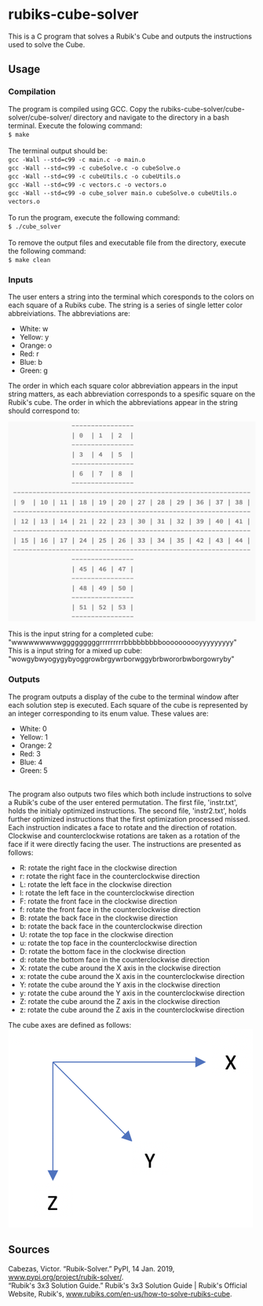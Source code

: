 # rubiks-cube-solver
This is a C program that solves a Rubik's Cube and outputs the instructions used to solve the Cube.

## Usage
### Compilation
The program is compiled using GCC. Copy the rubiks-cube-solver/cube-solver/cube-solver/ directory and navigate to the directory in a bash terminal. Execute the folowing command:
<br />
``$ make``
<br />
<br />
The terminal output should be:
<br />
``gcc -Wall --std=c99 -c main.c -o main.o``
<br />
``gcc -Wall --std=c99 -c cubeSolve.c -o cubeSolve.o``
<br />
``gcc -Wall --std=c99 -c cubeUtils.c -o cubeUtils.o``
<br />
``gcc -Wall --std=c99 -c vectors.c -o vectors.o``
<br />
``gcc -Wall --std=c99 -o cube_solver main.o cubeSolve.o cubeUtils.o vectors.o``
<br />
<br />
To run the program, execute the following command:
<br />
``$ ./cube_solver``
<br /> 
<br />
To remove the output files and executable file from the directory, execute the following command:
<br />
``$ make clean``

### Inputs
The user enters a string into the terminal which coresponds to the colors on each square of a Rubiks cube. The string is a series of single letter color abbreiviations. The abbreviations are:

- White: w
- Yellow: y
- Orange: o
- Red: r
- Blue: b
- Green: g

The order in which each square color abbreviation appears in the input string matters, as each abbreviation corresponds to a spesific square on the Rubik's cube. The order in which the abbreviations appear in the string should correspond to:

 ![alt text](Cube-Layout.png)

This is the input string for a completed cube: "wwwwwwwwwgggggggggrrrrrrrrrbbbbbbbbboooooooooyyyyyyyyy"
<br />
This is a input string for a mixed up cube: "wowgybwyogygybyoggrowbrgywrborwggybrbwororbwborgowryby"

### Outputs
The program outputs a display of the cube to the terminal window after each solution step is executed. Each square of the cube is represented by an integer corresponding to its enum value. These values are:
- White: 0
- Yellow: 1
- Orange: 2
- Red: 3
- Blue: 4
- Green: 5
<br />
The program also outputs two files which both include instructions to solve a Rubik's cube of the user entered permutation. The first file, 'instr.txt', holds the initialy optimized instructions. The second file, 'instr2.txt', holds further optimized instructions that the first optimization processed missed. Each instruction indicates a face to rotate and the direction of rotation. Clockwise and counterclockwise rotations are taken as a rotation of the face if it were directly facing the user. The instructions are presented as follows:

- R: rotate the right face in the clockwise direction
- r: rotate the right face in the counterclockwise direction
- L: rotate the left face in the clockwise direction
- l: rotate the left face in the counterclockwise direction
- F: rotate the front face in the clockwise direction
- f: rotate the front face in the counterclockwise direction
- B: rotate the back face in the clockwise direction
- b: rotate the back face in the counterclockwise direction
- U: rotate the top face in the clockwise direction
- u: rotate the top face in the counterclockwise direction
- D: rotate the bottom face in the clockwise direction
- d: rotate the bottom face in the counterclockwise direction
- X: rotate the cube around the X axis in the clockwise direction
- x: rotate the cube around the X axis in the counterclockwise direction
- Y: rotate the cube around the Y axis in the clockwise direction
- y: rotate the cube around the Y axis in the counterclockwise direction
- Z: rotate the cube around the Z axis in the clockwise direction
- z: rotate the cube around the Z axis in the counterclockwise direction

The cube axes are defined as follows:
<br />
![alt text](Cube-Axis.png)

## Sources
Cabezas, Victor. “Rubik-Solver.” PyPI, 14 Jan. 2019, www.pypi.org/project/rubik-solver/.
<br/>
“Rubik's 3x3 Solution Guide.” Rubik's 3x3 Solution Guide | Rubik's Official Website, Rubik's, www.rubiks.com/en-us/how-to-solve-rubiks-cube.
